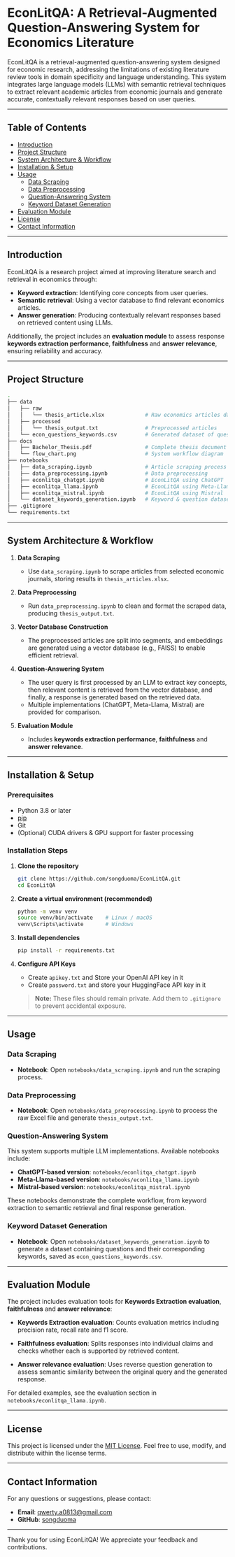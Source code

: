 # EconLitQA: A Retrieval-Augmented Question-Answering System for Economics Literature

EconLitQA is a retrieval-augmented question-answering system designed for economic research, addressing the limitations of existing literature review tools in domain specificity and language understanding. This system integrates large language models (LLMs) with semantic retrieval techniques to extract relevant academic articles from economic journals and generate accurate, contextually relevant responses based on user queries.

---

## Table of Contents

- [Introduction](#introduction)
- [Project Structure](#project-structure)
- [System Architecture & Workflow](#system-architecture--workflow)
- [Installation & Setup](#installation--setup)
- [Usage](#usage)
  - [Data Scraping](#data-scraping)
  - [Data Preprocessing](#data-preprocessing)
  - [Question-Answering System](#question-answering-system)
  - [Keyword Dataset Generation](#keyword-dataset-generation)
- [Evaluation Module](#evaluation-module)
- [License](#license)
- [Contact Information](#contact-information)

---

## Introduction

EconLitQA is a research project aimed at improving literature search and retrieval in economics through:

- **Keyword extraction**: Identifying core concepts from user queries.
- **Semantic retrieval**: Using a vector database to find relevant economics articles.
- **Answer generation**: Producing contextually relevant responses based on retrieved content using LLMs.

Additionally, the project includes an **evaluation module** to assess response **keywords extraction performance**, **faithfulness** and **answer relevance**, ensuring reliability and accuracy.

---

## Project Structure

```bash
.
├── data
│   ├── raw
│   │   └── thesis_article.xlsx             # Raw economics articles dataset
│   ├── processed
│   │   └── thesis_output.txt               # Preprocessed articles
│   └── econ_questions_keywords.csv         # Generated dataset of questions & keywords
├── docs
│   ├── Bachelor_Thesis.pdf                 # Complete thesis document
│   └── flow_chart.png                      # System workflow diagram
├── notebooks
│   ├── data_scraping.ipynb                 # Article scraping process
│   ├── data_preprocessing.ipynb            # Data preprocessing
│   ├── econlitqa_chatgpt.ipynb             # EconLitQA using ChatGPT
│   ├── econlitqa_llama.ipynb               # EconLitQA using Meta-Llama
│   ├── econlitqa_mistral.ipynb             # EconLitQA using Mistral
│   └── dataset_keywords_generation.ipynb   # Keyword & question dataset generation
├── .gitignore
└── requirements.txt
```

---

## System Architecture & Workflow

1. **Data Scraping**  
   - Use `data_scraping.ipynb` to scrape articles from selected economic journals, storing results in `thesis_articles.xlsx`.

2. **Data Preprocessing**  
   - Run `data_preprocessing.ipynb`  to clean and format the scraped data, producing `thesis_output.txt`.

3. **Vector Database Construction**  
   - The preprocessed articles are split into segments, and embeddings are generated using a vector database (e.g., FAISS) to enable efficient retrieval.

4. **Question-Answering System**  
   - The user query is first processed by an LLM to extract key concepts, then relevant content is retrieved from the vector database, and finally, a response is generated based on the retrieved data.
   - Multiple implementations (ChatGPT, Meta-Llama, Mistral) are provided for comparison.

5. **Evaluation Module**  
   - Includes **keywords extraction performance**,  **faithfulness**  and **answer relevance**.

---

## Installation & Setup

### Prerequisites

- Python 3.8 or later
- [pip](https://pip.pypa.io/)
- Git
- (Optional) CUDA drivers & GPU support for faster processing

### Installation Steps

1. **Clone the repository**

   ```bash
   git clone https://github.com/songduoma/EconLitQA.git
   cd EconLitQA
   ```

2. **Create a virtual environment (recommended)**

   ```bash
   python -m venv venv
   source venv/bin/activate    # Linux / macOS
   venv\Scripts\activate       # Windows
   ```

3. **Install dependencies**

   ```bash
   pip install -r requirements.txt
   ```

4. **Configure API Keys**

   - Create `apikey.txt` and Store your OpenAI API key in it
   - Create `password.txt` and store your HuggingFace API key in it

   > **Note:** These files should remain private. Add them to `.gitignore` to prevent accidental exposure.

---

## Usage

### Data Scraping

- **Notebook**: Open `notebooks/data_scraping.ipynb` and run the scraping process.

### Data Preprocessing

- **Notebook**: Open `notebooks/data_preprocessing.ipynb` to process the raw Excel file and generate `thesis_output.txt`.

### Question-Answering System

This system supports multiple LLM implementations. Available notebooks include:

- **ChatGPT-based version**: `notebooks/econlitqa_chatgpt.ipynb`
- **Meta-Llama-based version**: `notebooks/econlitqa_llama.ipynb`
- **Mistral-based version**: `notebooks/econlitqa_mistral.ipynb`

These notebooks demonstrate the complete workflow, from keyword extraction to semantic retrieval and final response generation.

### Keyword Dataset Generation

- **Notebook**: Open `notebooks/dataset_keywords_generation.ipynb` to generate a dataset containing questions and their corresponding keywords, saved as `econ_questions_keywords.csv`.

---

## Evaluation Module

The project includes evaluation tools for **Keywords Extraction evaluation**, **faithfulness** and **answer relevance**:

- **Keywords Extraction evaluation**: Counts evaluation metrics including precision rate, recall rate and f1 score.

- **Faithfulness evaluation**: Splits responses into individual claims and checks whether each is supported by retrieved content.
- **Answer relevance evaluation**: Uses reverse question generation to assess semantic similarity between the original query and the generated response.

For detailed examples, see the evaluation section in `notebooks/econlitqa_llama.ipynb`.

---

## License

This project is licensed under the [MIT License](LICENSE). Feel free to use, modify, and distribute within the license terms.

---

## Contact Information

For any questions or suggestions, please contact:

- **Email**: qwerty.a0813@gmail.com
- **GitHub**: [songduoma](https://github.com/songduoma)

---

Thank you for using EconLitQA! We appreciate your feedback and contributions.


